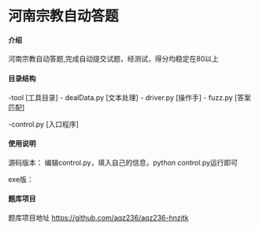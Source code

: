 # 河南宗教自动答题

#### 介绍
河南宗教自动答题,完成自动提交试题，经测试，得分均稳定在80以上

#### 目录结构
-tool [工具目录]
    - dealData.py [文本处理]
    - driver.py [操作手]
    - fuzz.py [答案匹配]
    
-control.py [入口程序]



#### 使用说明
源码版本：
	编辑control.py，填入自己的信息，python control.py运行即可

exe版：



#### 题库项目
 题库项目地址 https://github.com/aqz236/aqz236-hnzjtk
